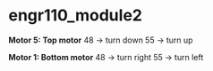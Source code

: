 # engr110_module2

**Motor 5: Top motor**
  48 -> turn down
  55 -> turn up

**Motor 1: Bottom motor**
  48 -> turn right
  55 -> turn left
